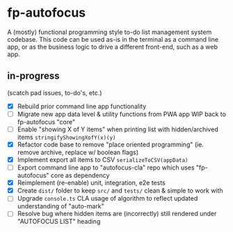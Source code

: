 # fp-autofocus

A (mostly) functional programming style to-do list management system codebase. This code can be used as-is in the terminal as a command line app, or as the business logic to drive a different front-end, such as a web app.

## in-progress
(scatch pad issues, to-do's, etc.)

- [x] Rebuild prior command line app functionality
- [ ] Migrate new app data level & utility functions from PWA app WIP back to fp-autofocus "core"
- [ ] Enable "showing X of Y items" when printing list with hidden/archived items `stringifyShowingXofY(x)(y)`
- [x] Refactor code base to remove "place oriented programming" (ie. remove archive, replace w/ boolean flags)
- [x] Implement export all items to CSV `serializeToCSV(appData)`
- [ ] Export command line app to "autofocus-cla" repo which uses "fp-autofocus" core as dependency
- [x] Reimplement (re-enable) unit, integration, e2e tests
- [x] Create `dist/` folder to keep `src/` and `tests/` clean & simple to work with
- [ ] Upgrade `console.ts` CLA usage of algorithm to reflect updated understanding of "auto-mark"
- [ ] Resolve bug where hidden items are (incorrectly) still rendered under "AUTOFOCUS LIST" heading
